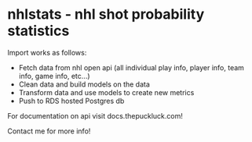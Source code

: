 # nhlstats - nhl shot probability statistics

Import works as follows:
- Fetch data from nhl open api (all individual play info, player info, team info, game info, etc...)
- Clean data and build models on the data
- Transform data and use models to create new metrics
- Push to RDS hosted Postgres db

For documentation on api visit docs.thepuckluck.com!

Contact me for more info!
